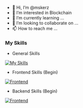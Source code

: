 - 👋 Hi, I’m @mskerz
- 👀 I’m interested in Blockchain 
- 🌱 I’m currently learning ...
- 💞️ I’m looking to collaborate on ...
- 📫 How to reach me ...


### My Skills

- General Skills

[![My Skills](https://skillicons.dev/icons?i=js,html,css,php,ts,figma)](https://www.boomchanotai.com)

- Frontend Skills (Begin)

[![Frontend](https://skillicons.dev/icons?i=angular,flutter,bootstrap)](https://www.boomchanotai.com)

- Backend Skills (Begin)

[![Frontend](https://skillicons.dev/icons?i=express,nodejs,laravel)](https://www.boomchanotai.com)
<!---
mskerz/mskerz is a ✨ special ✨ repository because its `README.md` (this file) appears on your GitHub profile.
You can click the Preview link to take a look at your changes.
--->
